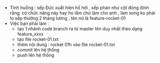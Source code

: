 - Tình huống : sếp Đức xuất hiện hồ hởi , sếp phán như cột đóng đinh rằng:  có chức năng này hay ho lắm chú làm cho anh , làm xong ko phải lo sếp thưởng 2 tháng lương , tên nó là feature-rocket-01
- Việc bạn phải làm : 
	 + tạo 1 nhánh code branch ra từ master tên duy nhất theo dạng feature_xxxx
	 + tạo file rocket-01.txt 
	 + thêm nội dung : rocket 01h vào file rocket-01.txt
	 + commit lên hệ thống
	 + push lên hệ thống